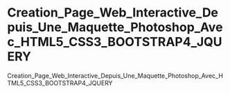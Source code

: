 # Creation_Page_Web_Interactive_Depuis_Une_Maquette_Photoshop_Avec_HTML5_CSS3_BOOTSTRAP4_JQUERY
Creation_Page_Web_Interactive_Depuis_Une_Maquette_Photoshop_Avec_HTML5_CSS3_BOOTSTRAP4_JQUERY
